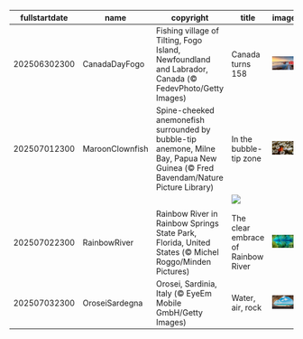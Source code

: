 |fullstartdate|name|copyright|title|image|
|--|--|--|--|--|
202506302300|CanadaDayFogo|Fishing village of Tilting, Fogo Island, Newfoundland and Labrador, Canada (© FedevPhoto/Getty Images)|Canada turns 158|![](/en-GB/2025/07/202506302300CanadaDayFogo.jpg)|
202507012300|MaroonClownfish|Spine-cheeked anemonefish surrounded by bubble-tip anemone, Milne Bay, Papua New Guinea (© Fred Bavendam/Nature Picture Library)|In the bubble-tip zone|![](/en-GB/2025/07/202507012300MaroonClownfish.jpg)|
||||![](/en-GB/2025/07/.jpg)|
202507022300|RainbowRiver|Rainbow River in Rainbow Springs State Park, Florida, United States (© Michel Roggo/Minden Pictures)|The clear embrace of Rainbow River|![](/en-GB/2025/07/202507022300RainbowRiver.jpg)|
202507032300|OroseiSardegna|Orosei, Sardinia, Italy (© EyeEm Mobile GmbH/Getty Images)|Water, air, rock|![](/en-GB/2025/07/202507032300OroseiSardegna.jpg)|
